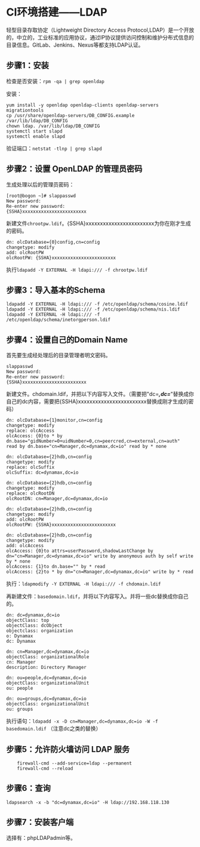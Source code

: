 # CI环境搭建——LDAP #

轻型目录存取协定（Lightweight Directory Access Protocol,LDAP）是一个开放的，中立的，工业标准的应用协议，通过IP协议提供访问控制和维护分布式信息的目录信息。GitLab、Jenkins、Nexus等都支持LDAP认证。

## 步骤1：安装 ##

检查是否安装：`rpm -qa | grep openldap`

安装：

    yum install -y openldap openldap-clients openldap-servers migrationtools
    cp /usr/share/openldap-servers/DB_CONFIG.example /var/lib/ldap/DB_CONFIG
    chown ldap. /var/lib/ldap/DB_CONFIG
    systemctl start slapd
    systemctl enable slapd

验证端口：`netstat -tlnp | grep slapd`

## 步骤2：设置 OpenLDAP 的管理员密码 ##

生成处理以后的管理员密码：

    [root@bogon ~]# slappasswd
    New password:
    Re-enter new password:
    {SSHA}xxxxxxxxxxxxxxxxxxxxxxxx

新建文件`chrootpw.ldif`。{SSHA}xxxxxxxxxxxxxxxxxxxxxxxx为你在刚才生成的密码。

    dn: olcDatabase={0}config,cn=config
    changetype: modify
    add: olcRootPW
    olcRootPW: {SSHA}xxxxxxxxxxxxxxxxxxxxxxxx

执行`ldapadd -Y EXTERNAL -H ldapi:/// -f chrootpw.ldif`

## 步骤3：导入基本的Schema ##

    ldapadd -Y EXTERNAL -H ldapi:/// -f /etc/openldap/schema/cosine.ldif
    ldapadd -Y EXTERNAL -H ldapi:/// -f /etc/openldap/schema/nis.ldif
    ldapadd -Y EXTERNAL -H ldapi:/// -f /etc/openldap/schema/inetorgperson.ldif

## 步骤4：设置自己的Domain Name ##

首先要生成经处理后的目录管理者明文密码。

    slappasswd
    New password:
    Re-enter new password:
    {SSHA}xxxxxxxxxxxxxxxxxxxxxxxx

新建文件。chdomain.ldif，并把以下内容写入文件。（需要把"dc=***,dc=***"替换成你自己的dc内容，需要把{SSHA}xxxxxxxxxxxxxxxxxxxxxxxx替换成刚才生成的密码）

    dn: olcDatabase={1}monitor,cn=config
    changetype: modify
    replace: olcAccess
    olcAccess: {0}to * by dn.base="gidNumber=0+uidNumber=0,cn=peercred,cn=external,cn=auth"
    read by dn.base="cn=Manager,dc=dynamax,dc=io" read by * none

    dn: olcDatabase={2}hdb,cn=config
    changetype: modify
    replace: olcSuffix
    olcSuffix: dc=dynamax,dc=io

    dn: olcDatabase={2}hdb,cn=config
    changetype: modify
    replace: olcRootDN
    olcRootDN: cn=Manager,dc=dynamax,dc=io

    dn: olcDatabase={2}hdb,cn=config
    changetype: modify
    add: olcRootPW
    olcRootPW: {SSHA}xxxxxxxxxxxxxxxxxxxxxxxx

    dn: olcDatabase={2}hdb,cn=config
    changetype: modify
    add: olcAccess
    olcAccess: {0}to attrs=userPassword,shadowLastChange by
    dn="cn=Manager,dc=dynamax,dc=io" write by anonymous auth by self write by * none
    olcAccess: {1}to dn.base="" by * read
    olcAccess: {2}to * by dn="cn=Manager,dc=dynamax,dc=io" write by * read

执行：`ldapmodify -Y EXTERNAL -H ldapi:/// -f chdomain.ldif`

再新建文件：`basedomain.ldif`，并将以下内容写入。并将一些dc替换成你自己的。

    dn: dc=dynamax,dc=io
    objectClass: top
    objectClass: dcObject
    objectclass: organization
    o: Dynamax
    dc: Dynamax

    dn: cn=Manager,dc=dynamax,dc=io
    objectClass: organizationalRole
    cn: Manager
    description: Directory Manager

    dn: ou=people,dc=dynamax,dc=io
    objectClass: organizationalUnit
    ou: people

    dn: ou=groups,dc=dynamax,dc=io
    objectClass: organizationalUnit
    ou: groups

执行语句：`ldapadd -x -D cn=Manager,dc=dynamax,dc=io -W -f basedomain.ldif` （注意dc之类的替换）

## 步骤5：允许防火墙访问 LDAP 服务 ##

        firewall-cmd --add-service=ldap --permanent
        firewall-cmd --reload

## 步骤6：查询 ##

    ldapsearch -x -b "dc=dynamax,dc=io" -H ldap://192.168.118.130

## 步骤7：安装客户端 ##

选择有：phpLDAPadmin等。